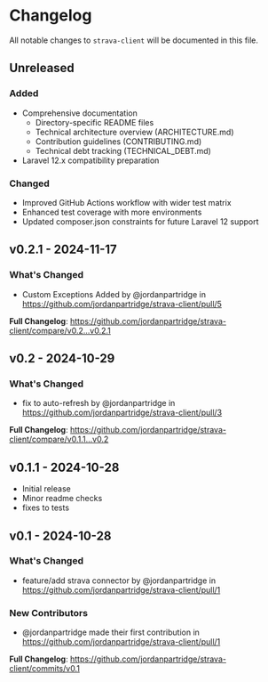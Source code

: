 # Changelog

All notable changes to `strava-client` will be documented in this file.

## Unreleased

### Added
- Comprehensive documentation
  - Directory-specific README files
  - Technical architecture overview (ARCHITECTURE.md)
  - Contribution guidelines (CONTRIBUTING.md)
  - Technical debt tracking (TECHNICAL_DEBT.md)
- Laravel 12.x compatibility preparation

### Changed
- Improved GitHub Actions workflow with wider test matrix
- Enhanced test coverage with more environments
- Updated composer.json constraints for future Laravel 12 support

## v0.2.1 - 2024-11-17

### What's Changed

* Custom Exceptions Added by @jordanpartridge in https://github.com/jordanpartridge/strava-client/pull/5

**Full Changelog**: https://github.com/jordanpartridge/strava-client/compare/v0.2...v0.2.1

## v0.2 - 2024-10-29

### What's Changed

* fix to auto-refresh by @jordanpartridge in https://github.com/jordanpartridge/strava-client/pull/3

**Full Changelog**: https://github.com/jordanpartridge/strava-client/compare/v0.1.1...v0.2

## v0.1.1 - 2024-10-28

- Initial release
- Minor readme checks
- fixes to tests

## v0.1 - 2024-10-28

### What's Changed

* feature/add strava connector by @jordanpartridge in https://github.com/jordanpartridge/strava-client/pull/1

### New Contributors

* @jordanpartridge made their first contribution in https://github.com/jordanpartridge/strava-client/pull/1

**Full Changelog**: https://github.com/jordanpartridge/strava-client/commits/v0.1

